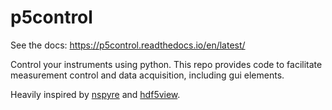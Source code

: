 # p5control

See the docs: https://p5control.readthedocs.io/en/latest/

Control your instruments using python. This repo provides code to facilitate measurement control and data acquisition, including gui elements.

Heavily inspired by [nspyre](https://github.com/nspyre-org/nspyre) and [hdf5view](https://github.com/marts/hdf5view).